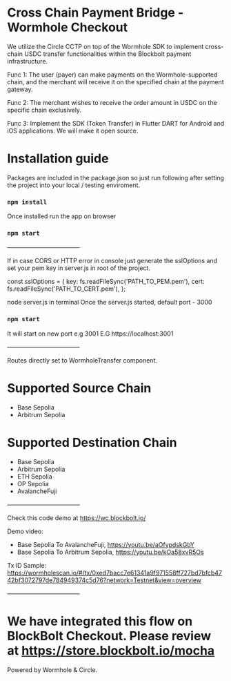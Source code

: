 # Cross Chain Payment Bridge - Wormhole Checkout

We utilize the Circle CCTP on top of the Wormhole SDK to implement cross-chain USDC transfer functionalities within the Blockbolt payment infrastructure.

Func 1: The user (payer) can make payments on the Wormhole-supported chain, and the merchant will receive it on the specified chain at the payment gateway.

Func 2: The merchant wishes to receive the order amount in USDC on the specific chain exclusively.

Func 3: Implement the SDK (Token Transfer) in Flutter DART for Android and iOS applications. We will make it open source.

# Installation guide

Packages are included in the package.json so just run following after setting the project into your local / testing enviroment.
### `npm install`

Once installed run the app on browser 
### `npm start`

————————————

If in case CORS or HTTP error in console just generate the sslOptions and set your pem key in server.js in root of the project.

const sslOptions = {
  key: fs.readFileSync('PATH_TO_PEM.pem'),
  cert: fs.readFileSync('PATH_TO_CERT.pem'),
};

node server.js in terminal
Once the server.js started, default port - 3000 

### `npm start`

It will start on new port e.g 3001 E.G https://localhost:3001

————————————

Routes directly set to WormholeTransfer component.

# Supported Source Chain
- Base Sepolia
- Arbitrum Sepolia

# Supported Destination Chain
- Base Sepolia
- Arbitrum Sepolia
- ETH Sepolia
- OP Sepolia
- AvalancheFuji

————————————

Check this code demo at 
https://wc.blockbolt.io/

Demo video:

- Base Sepolia To AvalancheFuji, https://youtu.be/aOfypdskGbY
- Base Sepolia To Arbitrum Sepolia, https://youtu.be/kOa58xvR5Os

Tx ID Sample:
https://wormholescan.io/#/tx/0xed7bacc7e61341a9f971558ff727bd7bfcb4742bf3072797de784949374c5d76?network=Testnet&view=overview

————————————

# We have integrated this flow on BlockBolt Checkout. Please review at https://store.blockbolt.io/mocha

Powered by Wormhole & Circle.
